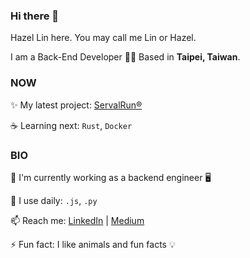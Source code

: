 ### Hi there 👋

Hazel Lin here. You may call me Lin or Hazel.

I am a Back-End Developer 👩‍💻 Based in **Taipei, Taiwan**.

### NOW
✨ My latest project: [ServalRun®](https://serval.run/)

☕️ Learning next: `Rust`, `Docker`


### BIO
🏢 I'm currently working as a backend engineer 🖥️

🔧 I use daily: `.js`, `.py`

📫 Reach me: [LinkedIn](https://www.linkedin.com/in/hazel-lin-yi-sin/) | [Medium](https://medium.com/@amazingotter)

⚡️ Fun fact: I like animals and fun facts 💡


<!--
**hazel-ys-lin/hazel-ys-lin** is a ✨ _special_ ✨ repository because its `README.md` (this file) appears on your GitHub profile.

Here are some ideas to get you started:

- 🔭 I’m currently working on ...
- 🌱 I’m currently learning ...
- 👯 I’m looking to collaborate on ...
- 🤔 I’m looking for help with ...
- 💬 Ask me about ...
- 📫 How to reach me: ...
- 😄 Pronouns: ...
- ⚡ Fun fact: ...
-->

